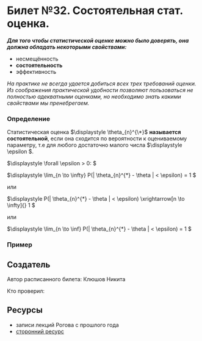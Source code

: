 # Билет №32. Состоятельная стат. оценка.

***Для того чтобы статистической оценке можно было доверять, она должна обладать некоторыми свойствами:***
- несмещённость
- **состоятельность**
- эффективность

*На практике не всегда удается добиться всех трех требований оценки. Из соображения практической удобности позволяют пользоваться не полностью адекватными оценками, но необходимо знать какими свойствами мы пренебрегаем.*

### Определение

Статистическая оценка  $\displaystyle \theta_{n}^{\*}$ **называется состоятельной**, если она сходится по вероятности к оцениваемому параметру, т.е для любого достаточно малого числа $\displaystyle \epsilon $.

$\displaystyle \forall \epsilon > 0: $


$\displaystyle \lim_{n \to \infty} P(| \theta_{n}^{\*} - \theta | < \epsilon) = 1 $

или

$\displaystyle P(| \theta_{n}^{\*} - \theta | < \epsilon) \xrightarrow[n \to \infty]{} 1 $

или

$\displaystyle \lim_{n \to \inf} P(| \theta_{n}^{\*} - \theta | < \epsilon) = 1 $


### Пример

## Создатель

Автор расписанного билета: Клюшов Никита

Кто проверил:


## Ресурсы
- записи лекций Рогова с прошлого года
- [сторонний ресурс](https://studfile.net/preview/3815857/page:4/)
